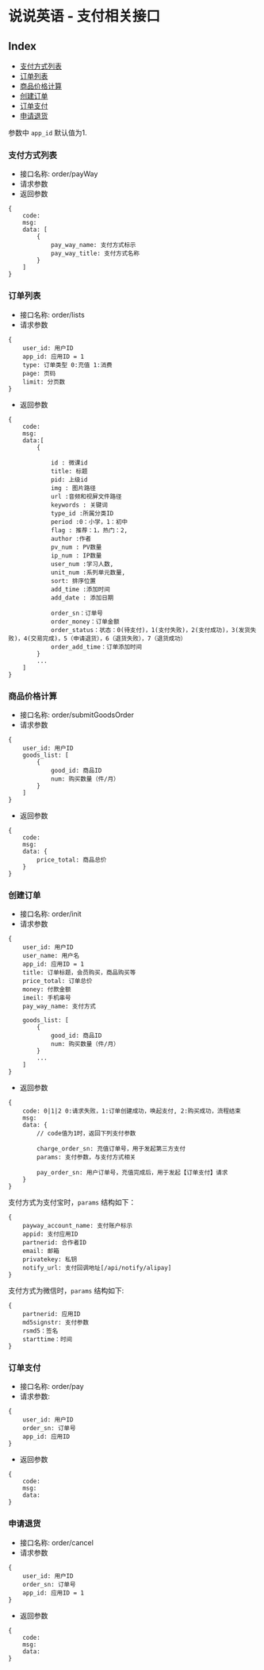 # 说说英语 - 支付相关接口

## Index
- [支付方式列表](#支付方式列表)
- [订单列表](#订单列表)
- [商品价格计算](#商品价格计算)
- [创建订单](#创建订单)
- [订单支付](#订单支付)
- [申请退货](#申请退货)

参数中 `app_id` 默认值为1.

### 支付方式列表
- 接口名称: order/payWay
- 请求参数
- 返回参数
```
{
    code:
    msg: 
    data: [
        {
            pay_way_name: 支付方式标示
            pay_way_title: 支付方式名称
        }
    ]
}
```

### 订单列表
- 接口名称: order/lists
- 请求参数
```
{
    user_id: 用户ID
    app_id: 应用ID = 1
    type: 订单类型 0:充值 1:消费
    page: 页码
    limit: 分页数
}
```
- 返回参数
```
{
    code: 
    msg: 
    data:[
        {
            
            id : 微课id
            title: 标题
            pid: 上级id
            img : 图片路径
            url :音频和视屏文件路径
            keywords : 关键词
            type_id :所属分类ID
            period :0：小学，1：初中
            flag : 推荐：1，热门：2,
            author :作者
            pv_num : PV数量
            ip_num : IP数量
            user_num :学习人数,
            unit_num :系列单元数量,
            sort: 排序位置
            add_time :添加时间
            add_date : 添加日期
            
            order_sn：订单号
            order_money：订单金额
            order_status：状态：0(待支付)，1(支付失败)，2(支付成功)，3(发货失败)，4(交易完成)，5（申请退货），6（退货失败），7（退货成功）
            order_add_time：订单添加时间
        }
        ...
    ]
}
```

### 商品价格计算
- 接口名称: order/submitGoodsOrder
- 请求参数
```
{
    user_id: 用户ID
    goods_list: [
        {
            good_id: 商品ID
            num: 购买数量（件/月）
        }
    ]
}
```
- 返回参数
```
{
    code:
    msg:
    data: {
        price_total: 商品总价
    }
}
```

### 创建订单
- 接口名称: order/init
- 请求参数
```
{
    user_id: 用户ID
    user_name: 用户名
    app_id: 应用ID = 1
    title: 订单标题，会员购买，商品购买等
    price_total: 订单总价
    money: 付款金额
    imeil: 手机串号
    pay_way_name: 支付方式
    
    goods_list: [
        {
            good_id: 商品ID
            num: 购买数量（件/月）
        }
        ...
    ]
}
```
- 返回参数
```
{
    code: 0|1|2 0:请求失败，1:订单创建成功，唤起支付, 2:购买成功，流程结束
    msg: 
    data: {
        // code值为1时，返回下列支付参数
        
        charge_order_sn: 充值订单号，用于发起第三方支付
        params: 支付参数，与支付方式相关
        
        pay_order_sn: 用户订单号，充值完成后，用于发起【订单支付】请求
    }
}
```
支付方式为支付宝时，`params` 结构如下：
```
{
    payway_account_name: 支付账户标示
    appid: 支付应用ID
    partnerid: 合作者ID
    email: 邮箱
    privatekey: 私钥
    notify_url: 支付回调地址[/api/notify/alipay]
}
```
支付方式为微信时，`params` 结构如下:
```
{
    partnerid: 应用ID
    md5signstr: 支付参数
    rsmd5：签名
    starttime：时间
}
```


### 订单支付
- 接口名称: order/pay
- 请求参数: 
```
{
    user_id: 用户ID
    order_sn: 订单号
    app_id: 应用ID
}
```
- 返回参数
```
{
    code: 
    msg: 
    data:
}
```

### 申请退货
- 接口名称: order/cancel
- 请求参数
```
{
    user_id: 用户ID
    order_sn: 订单号
    app_id: 应用ID = 1
}
```
- 返回参数
```
{
    code: 
    msg: 
    data:
}
```

